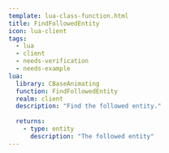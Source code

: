 ```yaml
---
template: lua-class-function.html
title: FindFollowedEntity
icon: lua-client
tags:
  - lua
  - client
  - needs-verification
  - needs-example
lua:
  library: CBaseAnimating
  function: FindFollowedEntity
  realm: client
  description: "Find the followed entity."
  
  returns:
    - type: entity
      description: "The followed entity"
---
```

